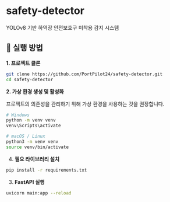 # safety-detector
YOLOv8 기반 하역장 안전보호구 미착용 감지 시스템


## 🚀 실행 방법

**1. 프로젝트 클론**

```bash
git clone https://github.com/PortPilot24/safety-detector.git
cd safety-detector
```

**2. 가상 환경 생성 및 활성화**

프로젝트의 의존성을 관리하기 위해 가상 환경을 사용하는 것을 권장합니다.

```bash
# Windows
python -m venv venv
venv\Scripts\activate

# macOS / Linux
python3 -m venv venv
source venv/bin/activate
```

4. **필요 라이브러리 설치**

```bash
pip install -r requirements.txt
```

3. **FastAPI 실행**

```bash
uvicorn main:app --reload
```
